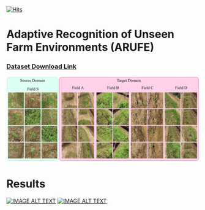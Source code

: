 [![Hits](https://hits.seeyoufarm.com/api/count/incr/badge.svg?url=https%3A%2F%2Fgithub.com%2FMr-TalhaIlyas%2FARUFE&count_bg=%233DC894&title_bg=%23555555&icon=adguard.svg&icon_color=%2300FF8F&title=hits&edge_flat=false)](https://hits.seeyoufarm.com)
# Adaptive Recognition of Unseen Farm Environments (ARUFE)
### [Dataset Download Link](https://o365jbnu-my.sharepoint.com/:f:/g/personal/talha_student_jbnu_ac_kr/EhD4AnF3xHFIvSqjJx_WQKMBcYz4pVK0nI7QoOdFFqR9mQ?e=PQaxZI)
![alt text](https://github.com/Mr-TalhaIlyas/ARUFE/blob/main/screens/figure%201.jpg)


# Results

[![IMAGE ALT TEXT](http://img.youtube.com/vi/5s3H2uJHkZM/0.jpg)](http://www.youtube.com/watch?v=5s3H2uJHkZM "AURFE target domain a")
[![IMAGE ALT TEXT](http://img.youtube.com/vi/Tf-9fSfLI5M/0.jpg)](http://www.youtube.com/watch?v=Tf-9fSfLI5M "AURFE target domain b")
